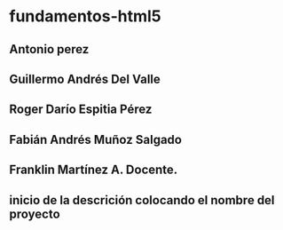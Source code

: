 # fundamentos-html5
## Antonio perez
## Guillermo Andrés Del Valle
##  Roger Darío Espitia Pérez
## Fabián Andrés Muñoz Salgado
## Franklin Martínez A. Docente.
## inicio de la descrición colocando el nombre del proyecto
